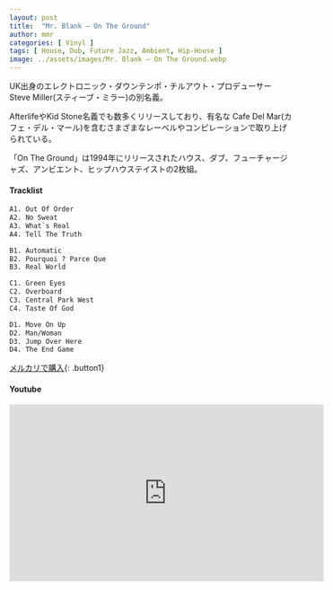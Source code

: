 ```yaml
---
layout: post
title:  "Mr. Blank – On The Ground"
author: mmr
categories: [ Vinyl ]
tags: [ House, Dub, Future Jazz, Ambient, Hip-House ]
image: ../assets/images/Mr. Blank – On The Ground.webp
---
```


UK出身のエレクトロニック・ダウンテンポ・チルアウト・プロデューサーSteve Miller(スティーブ・ミラー)の別名義。

AfterlifeやKid Stone名義でも数多くリリースしており、有名な Cafe Del Mar(カフェ・デル・マール)を含むさまざまなレーベルやコンピレーションで取り上げられている。

「On The Ground」は1994年にリリースされたハウス、ダブ、フューチャージャズ、アンビエント、ヒップハウステイストの2枚組。

#### Tracklist
```md
A1. Out Of Order
A2. No Sweat
A3. What`s Real
A4. Tell The Truth

B1. Automatic
B2. Pourquoi ? Parce Que
B3. Real World

C1. Green Eyes
C2. Overboard
C3. Central Park West
C4. Taste Of God

D1. Move On Up
D2. Man/Woman
D3. Jump Over Here
D4. The End Game
```

[メルカリで購入](https://jp.mercari.com/item/m86675145742?afid=6142608987){: .button1}

#### Youtube
<iframe width="560" height="315" src="https://www.youtube.com/embed/6DGk3oGOQIY?si=Yul4GcrCszAt2vEA" title="YouTube video player" frameborder="0" allow="accelerometer; autoplay; clipboard-write; encrypted-media; gyroscope; picture-in-picture; web-share" referrerpolicy="strict-origin-when-cross-origin" allowfullscreen></iframe>